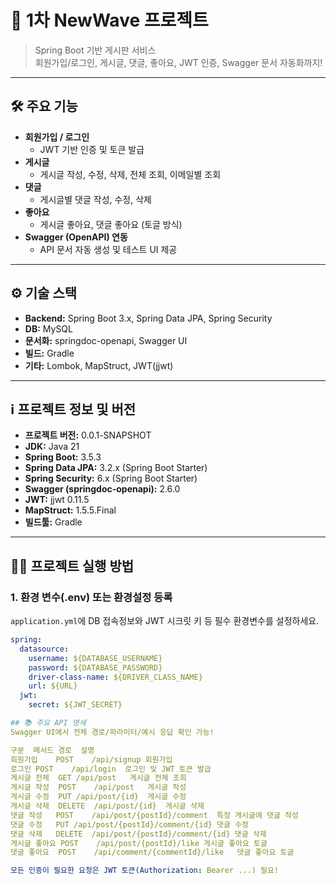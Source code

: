 # 📝 1차 NewWave 프로젝트

> Spring Boot 기반 게시판 서비스  
> 회원가입/로그인, 게시글, 댓글, 좋아요, JWT 인증, Swagger 문서 자동화까지!

---

## 🛠️ 주요 기능

- **회원가입 / 로그인**
    - JWT 기반 인증 및 토큰 발급
- **게시글**
    - 게시글 작성, 수정, 삭제, 전체 조회, 이메일별 조회
- **댓글**
    - 게시글별 댓글 작성, 수정, 삭제
- **좋아요**
    - 게시글 좋아요, 댓글 좋아요 (토글 방식)
- **Swagger (OpenAPI) 연동**
    - API 문서 자동 생성 및 테스트 UI 제공

---

## ⚙️ 기술 스택

- **Backend:** Spring Boot 3.x, Spring Data JPA, Spring Security
- **DB:** MySQL
- **문서화:** springdoc-openapi, Swagger UI
- **빌드:** Gradle
- **기타:** Lombok, MapStruct, JWT(jjwt)

---

## ℹ️ 프로젝트 정보 및 버전

- **프로젝트 버전:** 0.0.1-SNAPSHOT
- **JDK:** Java 21
- **Spring Boot:** 3.5.3
- **Spring Data JPA:** 3.2.x (Spring Boot Starter)
- **Spring Security:** 6.x (Spring Boot Starter)
- **Swagger (springdoc-openapi):** 2.6.0
- **JWT:** jjwt 0.11.5
- **MapStruct:** 1.5.5.Final
- **빌드툴:** Gradle

---

## 🏃‍♂️ 프로젝트 실행 방법

### 1. **환경 변수(.env) 또는 환경설정 등록**
`application.yml`에 DB 접속정보와 JWT 시크릿 키 등 필수 환경변수를 설정하세요.

```yaml
spring:
  datasource:
    username: ${DATABASE_USERNAME}
    password: ${DATABASE_PASSWORD}
    driver-class-name: ${DRIVER_CLASS_NAME}
    url: ${URL}
  jwt:
    secret: ${JWT_SECRET}

## 📚 주요 API 명세
Swagger UI에서 전체 경로/파라미터/예시 응답 확인 가능!

구분	메서드	경로	설명
회원가입	POST	/api/signup	회원가입
로그인	POST	/api/login	로그인 및 JWT 토큰 발급
게시글 전체	GET	/api/post	게시글 전체 조회
게시글 작성	POST	/api/post	게시글 작성
게시글 수정	PUT	/api/post/{id}	게시글 수정
게시글 삭제	DELETE	/api/post/{id}	게시글 삭제
댓글 작성	POST	/api/post/{postId}/comment	특정 게시글에 댓글 작성
댓글 수정	PUT	/api/post/{postId}/comment/{id}	댓글 수정
댓글 삭제	DELETE	/api/post/{postId}/comment/{id}	댓글 삭제
게시글 좋아요	POST	/api/post/{postId}/like	게시글 좋아요 토글
댓글 좋아요	POST	/api/comment/{commentId}/like	댓글 좋아요 토글

모든 인증이 필요한 요청은 JWT 토큰(Authorization: Bearer ...) 필요!

